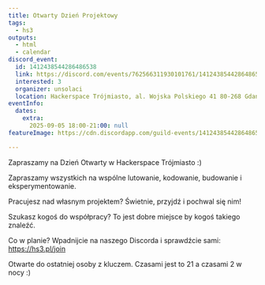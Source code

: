 ```yaml
---
title: Otwarty Dzień Projektowy
tags:
  - hs3
outputs:
  - html
  - calendar
discord_event:
  id: 1412438544286486538
  link: https://discord.com/events/762566311930101761/1412438544286486538
  interested: 3
  organizer: unsolaci
  location: Hackerspace Trójmiasto, al. Wojska Polskiego 41 80-268 Gdańsk
eventInfo:
  dates:
    extra:
      2025-09-05 18:00-21:00: null
featureImage: https://cdn.discordapp.com/guild-events/1412438544286486538/7db40c468671f5390c90a78535c96b58.png?size=1024

---
```


Zapraszamy na Dzień Otwarty w Hackerspace Trójmiasto :)

Zapraszamy wszystkich na wspólne lutowanie, kodowanie, budowanie i eksperymentowanie.

Pracujesz nad własnym projektem? Świetnie, przyjdź i pochwal się nim!

Szukasz kogoś do współpracy? To jest dobre miejsce by kogoś takiego znaleźć.

Co w planie? Wpadnijcie na naszego Discorda i sprawdźcie sami: https://hs3.pl/join

 Otwarte do ostatniej osoby z kluczem. Czasami jest to 21 a czasami 2 w nocy :)

